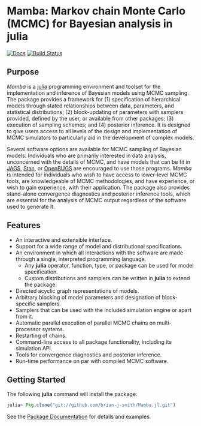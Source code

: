 # Mamba: Markov chain Monte Carlo (MCMC) for Bayesian analysis in julia

[![Docs](https://readthedocs.org/projects/mambajl/badge/?version=latest)](http://mambajl.readthedocs.org/en/latest/)
[![Build Status](https://travis-ci.org/brian-j-smith/Mamba.jl.svg?branch=master)](https://travis-ci.org/brian-j-smith/Mamba.jl)

## Purpose

*Mamba* is a [julia](http://julialang.org/) programming environment and toolset for the implementation and inference of Bayesian models using MCMC sampling.  The package provides a framework for (1) specification of hierarchical models through stated relationships between data, parameters, and statistical distributions; (2) block-updating of parameters with samplers provided, defined by the user, or available from other packages; (3) execution of sampling schemes; and (4) posterior inference.  It is designed to give users access to all levels of the design and implementation of MCMC simulators to particularly aid in the development of complex models.

Several software options are available for MCMC sampling of Bayesian models.  Individuals who are primarily interested in data analysis, unconcerned with the details of MCMC, and have models that can be fit in [JAGS](http://mcmc-jags.sourceforge.net/), [Stan](http://mc-stan.org/), or [OpenBUGS](http://www.openbugs.net/) are encouraged to use those programs.  *Mamba* is intended for individuals who wish to have access to lower-level MCMC tools, are knowledgeable of MCMC methodologies, and have experience, or wish to gain experience, with their application.  The package also provides stand-alone convergence diagnostics and posterior inference tools, which are essential for the analysis of MCMC output regardless of the software used to generate it. 

## Features

* An interactive and extensible interface.
* Support for a wide range of model and distributional specifications.
* An environment in which all interactions with the software are made through a single, interpreted programming language.
	* Any **julia** operator, function, type, or package can be used for model specification.
	* Custom distributions and samplers can be written in **julia** to extend the package.
* Directed acyclic graph representations of models.
* Arbitrary blocking of model parameters and designation of block-specific samplers.
* Samplers that can be used with the included simulation engine or apart from it.
* Automatic parallel execution of parallel MCMC chains on multi-processor systems.
* Restarting of chains.
* Command-line access to all package functionality, including its simulation API.
* Tools for convergence diagnostics and posterior inference.
* Run-time performance on par with compiled MCMC software.

## Getting Started

The following **julia** command will install the package:

```julia
julia> Pkg.clone("git://github.com/brian-j-smith/Mamba.jl.git")
```

See the [Package Documentation](http://mambajl.readthedocs.org) for details and examples.
